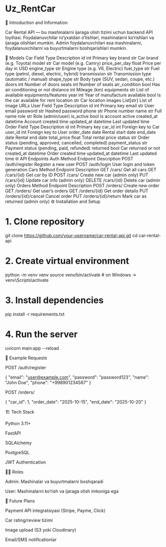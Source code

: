 # Uz_RentCar
📘 Introduction and Information

Car Rental API — bu mashinalarni ijaraga olish tizimi uchun backend API loyihasi.
Foydalanuvchilar ro‘yxatdan o‘tishlari, mashinalarni ko‘rishlari va ijaraga olishlari mumkin.
Admin foydalanuvchilari esa mashinalarni, foydalanuvchilarni va buyurtmalarni boshqarishlari mumkin.

🧩 Models
Car
Field	Type	Description
id	int	Primary key
brand	str	Car brand (e.g. Toyota)
model	str	Car model (e.g. Camry)
price_per_day	float	Price per day in USD
engine_type	str	Engine type (e.g. V6, Electric)
fuel_type	str	Fuel type (petrol, diesel, electric, hybrid)
transmission	str	Transmission type (automatic / manual)
shape_type	str	Body type (SUV, sedan, coupe, etc.)
doors	int	Number of doors
seats	int	Number of seats
air_condition	bool	Has air conditioning or not
distance	int	Mileage (km)
equipments	str	List of available equipments/features
year	int	Year of manufacture
available	bool	Is the car available for rent
location	str	Car location
images	List[str]	List of image URLs
User
Field	Type	Description
id	int	Primary key
email	str	User email
password	str	Hashed password
phone	str	Phone number
name	str	Full name
role	str	Role (admin/user)
is_active	bool	Is account active
created_at	datetime	Account created time
updated_at	datetime	Last updated time
Order
Field	Type	Description
id	int	Primary key
car_id	int	Foreign key to Car
user_id	int	Foreign key to User
order_date	date	Rental start date
end_date	date	Rental end date
total_price	float	Total rental price
status	str	Order status (pending, approved, cancelled, completed)
payment_status	str	Payment status (pending, paid, refunded)
returned	bool	Car returned or not
created_at	datetime	Order created time
updated_at	datetime	Last updated time
🌐 API Endpoints
Auth
Method	Endpoint	Description
POST	/auth/register	Register a new user
POST	/auth/login	User login and token generation
Cars
Method	Endpoint	Description
GET	/cars/	Get all cars
GET	/cars/{id}	Get car by ID
POST	/cars/	Create new car (admin only)
PUT	/cars/{id}	Update car info (admin only)
DELETE	/cars/{id}	Delete car (admin only)
Orders
Method	Endpoint	Description
POST	/orders/	Create new order
GET	/orders/	Get user’s orders
GET	/orders/{id}	Get order details
PUT	/orders/{id}/cancel	Cancel order
PUT	/orders/{id}/return	Mark car as returned (admin only)
⚙️ Installation and Setup
# 1. Clone repository
git clone https://github.com/your-username/car-rental-api.git
cd car-rental-api

# 2. Create virtual environment
python -m venv venv
source venv/bin/activate  # on Windows -> venv\Scripts\activate

# 3. Install dependencies
pip install -r requirements.txt

# 4. Run the server
uvicorn main:app --reload

🧪 Example Requests

POST /auth/register

{
  "email": "user@example.com",
  "password": "password123",
  "name": "John Doe",
  "phone": "+998901234567"
}


POST /orders/

{
  "car_id": 1,
  "order_date": "2025-10-15",
  "end_date": "2025-10-20"
}

🏗️ Tech Stack

Python 3.11+

FastAPI

SQLAlchemy

PostgreSQL

JWT Authentication

👨‍💻 Roles

Admin: Mashinalar va buyurtmalarni boshqaradi

User: Mashinalarni ko‘rish va ijaraga olish imkoniga ega

📅 Future Plans

Payment API integratsiyasi (Stripe, Payme, Click)

Car rating/review tizimi

Image upload (S3 yoki Cloudinary)

Email/SMS notificationlar